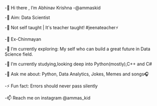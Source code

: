-👋 Hi there , I’m Abhinav Krishna -@ammaskid

-👀 Aim: Data Scientist

-🤍 Not self taught | It's teacher taught! #jeenateacher⚡

-🎀 Ex-Chinmayan

-🌱 I’m currently exploring: My self who can build a great future in Data Science field.

-🔭 I’m currently studying,looking deep into Python(mostly),C++ and C#

-💬 Ask me about: Python, Data Analytics, Jokes, Memes and songs🎧

-⚡ Fun fact: Errors should never pass silently

-📫 Reach me on instagram @ammas_kid

<!---
ammaskid/ammaskid is a ✨ special ✨ repository because its `README.md` (this file) appears on your GitHub profile.
You can click the Preview linnk to take a look at your changes.
--->
